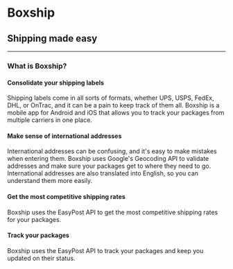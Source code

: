 # Boxship

## Shipping made easy

---

### What is Boxship?

#### Consolidate your shipping labels

Shipping labels come in all sorts of formats, whether UPS, USPS, FedEx, DHL, or OnTrac, and it can be a pain to keep track of them all.
Boxship is a mobile app for Android and iOS that allows you to track your packages from multiple carriers in one place.

#### Make sense of international addresses

International addresses can be confusing, and it's easy to make mistakes when entering them.
Boxship uses Google's Geocoding API to validate addresses and make sure your packages get to where they need to go.
International addresses are also translated into English, so you can understand them more easily.

#### Get the most competitive shipping rates

Boxship uses the EasyPost API to get the most competitive shipping rates for your packages.

#### Track your packages

Boxship uses the EasyPost API to track your packages and keep you updated on their status.